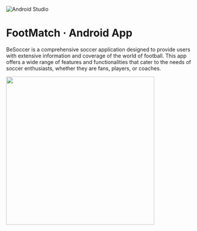 ![Android Studio](https://img.shields.io/badge/Android-3DDC84?style=for-the-badge&logo=android&logoColor=white)
# FootMatch · Android App

BeSoccer is a comprehensive soccer application designed to provide users with extensive information and coverage of the world of football. 
This app offers a wide range of features and functionalities that cater to the needs of soccer enthusiasts, whether they are fans, players, or coaches.

<img src="![logo](https://github.com/miguelglez8/footmatch-sdm/assets/113930788/1d616731-3da6-41a5-aea5-7419c388af33)" width="400">
